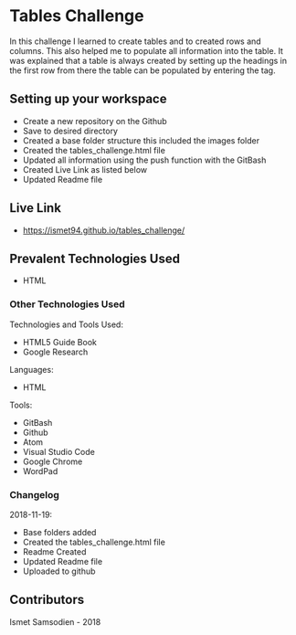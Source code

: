 # Tables Challenge

In this challenge I learned to create tables and to created rows and columns. This also helped me to populate all information into the table. It was explained that a table is always created by setting up the headings in the first row from there the table can be populated by entering the <td> tag.

## Setting up your workspace

- Create a new repository on the Github
- Save to desired directory
- Created a base folder structure this included the images folder
- Created the tables_challenge.html file
- Updated all information using the push function with the GitBash
- Created Live Link as listed below
- Updated Readme file

## Live Link

- https://ismet94.github.io/tables_challenge/

## Prevalent Technologies Used

- HTML

### Other Technologies Used

Technologies and Tools Used:

- HTML5 Guide Book
- Google Research 

Languages:

- HTML

Tools:

- GitBash
- Github
- Atom
- Visual Studio Code
- Google Chrome
- WordPad

### Changelog

2018-11-19:
- Base folders added
- Created the tables_challenge.html file
- Readme Created 
- Updated Readme file
- Uploaded to github

## Contributors

Ismet Samsodien - 2018





